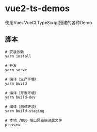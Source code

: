 # vue2-ts-demos

使用Vue+VueCLTypeScript搭建的各种Demo


## 脚本

```
# 安装依赖
yarn install

# 开发
yarn serve

# 编译（生产环境）
yarn build

# 编译（开发环境）
yarn build-dev

# 编译（测试环境）
yarn build-staging

# 本地 7000 端口预览编译后文件
preview
```
